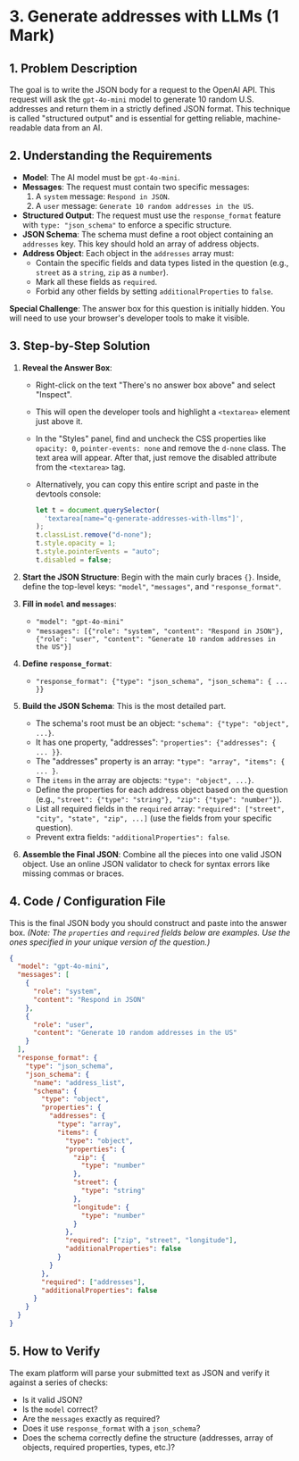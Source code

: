 # 3. Generate addresses with LLMs (1 Mark)

## 1. Problem Description

The goal is to write the JSON body for a request to the OpenAI API. This request will ask the `gpt-4o-mini` model to generate 10 random U.S. addresses and return them in a strictly defined JSON format. This technique is called "structured output" and is essential for getting reliable, machine-readable data from an AI.

## 2. Understanding the Requirements

- **Model**: The AI model must be `gpt-4o-mini`.
- **Messages**: The request must contain two specific messages:
  1. A `system` message: `Respond in JSON`.
  2. A `user` message: `Generate 10 random addresses in the US`.
- **Structured Output**: The request must use the `response_format` feature with `type: "json_schema"` to enforce a specific structure.
- **JSON Schema**: The schema must define a root object containing an `addresses` key. This key should hold an array of address objects.
- **Address Object**: Each object in the `addresses` array must:
  - Contain the specific fields and data types listed in the question (e.g., `street` as a `string`, `zip` as a `number`).
  - Mark all these fields as `required`.
  - Forbid any other fields by setting `additionalProperties` to `false`.

**Special Challenge**: The answer box for this question is initially hidden. You will need to use your browser's developer tools to make it visible.

## 3. Step-by-Step Solution

1. **Reveal the Answer Box**:
   - Right-click on the text "There's no answer box above" and select "Inspect".
   - This will open the developer tools and highlight a `<textarea>` element just above it.
   - In the "Styles" panel, find and uncheck the CSS properties like `opacity: 0`, `pointer-events: none` and remove the `d-none` class. The text area will appear. After that, just remove the disabled attribute from the `<textarea>` tag.
   - Alternatively, you can copy this entire script and paste in the devtools console:

     ```javascript
     let t = document.querySelector(
       'textarea[name="q-generate-addresses-with-llms"]',
     );
     t.classList.remove("d-none");
     t.style.opacity = 1;
     t.style.pointerEvents = "auto";
     t.disabled = false;
     ```

2. **Start the JSON Structure**: Begin with the main curly braces `{}`. Inside, define the top-level keys: `"model"`, `"messages"`, and `"response_format"`.

3. **Fill in `model` and `messages`**:
   - `"model": "gpt-4o-mini"`
   - `"messages": [{"role": "system", "content": "Respond in JSON"}, {"role": "user", "content": "Generate 10 random addresses in the US"}]`

4. **Define `response_format`**:
   - `"response_format": {"type": "json_schema", "json_schema": { ... }}`

5. **Build the JSON Schema**: This is the most detailed part.
   - The schema's root must be an object: `"schema": {"type": "object", ...}`.
   - It has one property, "addresses": `"properties": {"addresses": { ... }}`.
   - The "addresses" property is an array: `"type": "array", "items": { ... }`.
   - The `items` in the array are objects: `"type": "object", ...}`.
   - Define the properties for each address object based on the question (e.g., `"street": {"type": "string"}, "zip": {"type": "number"}`).
   - List all required fields in the `required` array: `"required": ["street", "city", "state", "zip", ...]` (use the fields from your specific question).
   - Prevent extra fields: `"additionalProperties": false`.

6. **Assemble the Final JSON**: Combine all the pieces into one valid JSON object. Use an online JSON validator to check for syntax errors like missing commas or braces.

## 4. Code / Configuration File

This is the final JSON body you should construct and paste into the answer box.
_(Note: The `properties` and `required` fields below are examples. Use the ones specified in your unique version of the question.)_

```json
{
  "model": "gpt-4o-mini",
  "messages": [
    {
      "role": "system",
      "content": "Respond in JSON"
    },
    {
      "role": "user",
      "content": "Generate 10 random addresses in the US"
    }
  ],
  "response_format": {
    "type": "json_schema",
    "json_schema": {
      "name": "address_list",
      "schema": {
        "type": "object",
        "properties": {
          "addresses": {
            "type": "array",
            "items": {
              "type": "object",
              "properties": {
                "zip": {
                  "type": "number"
                },
                "street": {
                  "type": "string"
                },
                "longitude": {
                  "type": "number"
                }
              },
              "required": ["zip", "street", "longitude"],
              "additionalProperties": false
            }
          }
        },
        "required": ["addresses"],
        "additionalProperties": false
      }
    }
  }
}
```

## 5. How to Verify

The exam platform will parse your submitted text as JSON and verify it against a series of checks:

- Is it valid JSON?
- Is the `model` correct?
- Are the `messages` exactly as required?
- Does it use `response_format` with a `json_schema`?
- Does the schema correctly define the structure (addresses, array of objects, required properties, types, etc.)?
